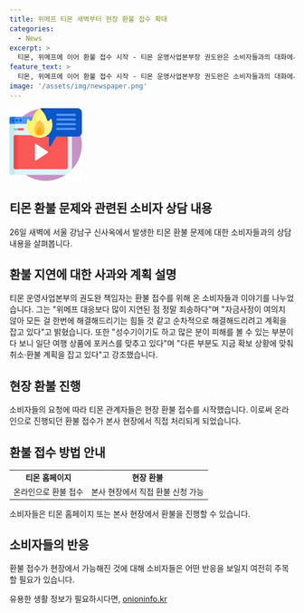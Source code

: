 ```yaml
---
title: 위메프 티몬 새벽부터 현장 환불 접수 확대
categories:
  - News
excerpt: >
  티몬, 위메프에 이어 환불 접수 시작 - 티몬 운영사업본부장 권도완은 소비자들과의 대화에서 위메프 대응보다 더 늦은 것 죄송하다며 자금사정으로 즉각적인 해결 어려워 순차적으로 진행이라고 언급했다. 티몬은 환불을 위해 웹페이지를 통해 진행하려 했으나, 현장으로 몰린 소비자들의 반발에 새벽 2시부터 현장 환불을 시작했다.
feature_text: >
  티몬, 위메프에 이어 환불 접수 시작 - 티몬 운영사업본부장 권도완은 소비자들과의 대화에서 위메프 대응보다 더 늦은 것 죄송하다며 자금사정으로 즉각적인 해결 어려워 순차적으로 진행이라고 언급했다. 티몬은 환불을 위해 웹페이지를 통해 진행하려 했으나, 현장으로 몰린 소비자들의 반발에 새벽 2시부터 현장 환불을 시작했다.
image: '/assets/img/newspaper.png'
---
```


<p><img src="/assets/img/news.png" alt="rentncar 속보" /></p>

<h2>티몬 환불 문제와 관련된 소비자 상담 내용</h2>

<p data-ke-size="size16">26일 새벽에 서울 강남구 신사옥에서 발생한 티몬 환불 문제에 대한 소비자들과의 상담 내용을 살펴봅니다.</p>

<h2 data-ke-size="size26">환불 지연에 대한 사과와 계획 설명</h2>

<p data-ke-size="size16">티몬 운영사업본부의 권도완 책임자는 환불 접수를 위해 온 소비자들과 이야기를 나누었습니다. 그는 "위메프 대응보다 많이 지연된 점 정말 죄송하다"며 "자금사정이 여의치 않아 모든 걸 한번에 해결해드리기는 힘들 것 같고 순차적으로 해결해드리려고 계획을 잡고 있다"고 밝혔습니다. 또한 "성수기이기도 하고 많은 분이 피해를 볼 수 있는 부분이다 보니 일단 여행 상품에 포커스를 맞추고 있다"며 "다른 부분도 지금 확보 상황에 맞춰 취소·환불 계획을 잡고 있다"고 강조했습니다.</p>

<h2 data-ke-size="size26">현장 환불 진행</h2>

<p data-ke-size="size16">소비자들의 요청에 따라 티몬 관계자들은 현장 환불 접수를 시작했습니다. 이로써 온라인으로 진행되던 환불 접수가 본사 현장에서 직접 처리되게 되었습니다.</p>

<h2 data-ke-size="size26">환불 접수 방법 안내</h2>

<table>
    <tr>
        <td style="text-align: center; height: 17px;"><b>티몬 홈페이지</b></td>
        <td style="text-align: center; height: 17px;"><b>현장 환불</b></td>
    </tr>
    <tr>
        <td style="text-align: center; height: 17px;">온라인으로 환불 접수</td>
        <td style="text-align: center; height: 17px;">본사 현장에서 직접 환불 신청 가능</td>
    </tr>
</table>

<p data-ke-size="size16">소비자들은 티몬 홈페이지 또는 본사 현장에서 환불을 진행할 수 있습니다.</p>

<h2 data-ke-size="size26">소비자들의 반응</h2>

<p data-ke-size="size16">환불 접수가 현장에서 가능해진 것에 대해 소비자들은 어떤 반응을 보일지 여전히 주목할 필요가 있습니다.</p>
유용한 생활 정보가 필요하시다면, <a href="https://onioninfo.kr" rel="dofollow">onioninfo.kr</a>



